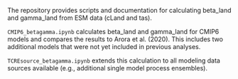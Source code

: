 The repository provides scripts and documentation for calculating beta_land and gamma_land from ESM data (cLand and tas).

<code>CMIP6_betagamma.ipynb</code> calculates beta_land and gamma_land for CMIP6 models and compares the results to Arora et al. (2020). This includes two additional models that were not yet included in previous analyses.

<code>TCREsource_betagamma.ipynb</code> extends this calculation to all modeling data sources available (e.g., additional single model process ensembles).

